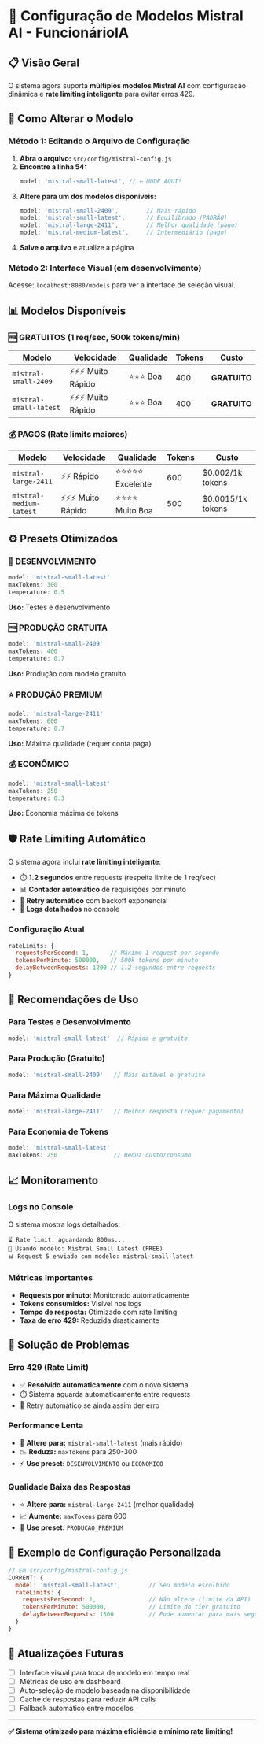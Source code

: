 # 🤖 Configuração de Modelos Mistral AI - FuncionárioIA

## 📋 Visão Geral

O sistema agora suporta **múltiplos modelos Mistral AI** com configuração dinâmica e **rate limiting inteligente** para evitar erros 429.

## 🔧 Como Alterar o Modelo

### Método 1: Editando o Arquivo de Configuração

1. **Abra o arquivo:** `src/config/mistral-config.js`
2. **Encontre a linha 54:** 
   ```javascript
   model: 'mistral-small-latest', // ← MUDE AQUI!
   ```
3. **Altere para um dos modelos disponíveis:**
   ```javascript
   model: 'mistral-small-2409',        // Mais rápido
   model: 'mistral-small-latest',      // Equilibrado (PADRÃO)
   model: 'mistral-large-2411',        // Melhor qualidade (pago)
   model: 'mistral-medium-latest',     // Intermediário (pago)
   ```
4. **Salve o arquivo** e atualize a página

### Método 2: Interface Visual (em desenvolvimento)

Acesse: `localhost:8080/models` para ver a interface de seleção visual.

## 📊 Modelos Disponíveis

### 🆓 **GRATUITOS** (1 req/sec, 500k tokens/min)

| Modelo | Velocidade | Qualidade | Tokens | Custo |
|--------|------------|-----------|---------|-------|
| `mistral-small-2409` | ⚡⚡⚡ Muito Rápido | ⭐⭐⭐ Boa | 400 | **GRATUITO** |
| `mistral-small-latest` | ⚡⚡⚡ Muito Rápido | ⭐⭐⭐ Boa | 400 | **GRATUITO** |

### 💰 **PAGOS** (Rate limits maiores)

| Modelo | Velocidade | Qualidade | Tokens | Custo |
|--------|------------|-----------|---------|-------|
| `mistral-large-2411` | ⚡⚡ Rápido | ⭐⭐⭐⭐⭐ Excelente | 600 | $0.002/1k tokens |
| `mistral-medium-latest` | ⚡⚡⚡ Muito Rápido | ⭐⭐⭐⭐ Muito Boa | 500 | $0.0015/1k tokens |

## ⚙️ Presets Otimizados

### 🧪 DESENVOLVIMENTO
```javascript
model: 'mistral-small-latest'
maxTokens: 300
temperature: 0.5
```
**Uso:** Testes e desenvolvimento

### 🆓 PRODUÇÃO GRATUITA
```javascript
model: 'mistral-small-2409'
maxTokens: 400
temperature: 0.7
```
**Uso:** Produção com modelo gratuito

### ⭐ PRODUÇÃO PREMIUM
```javascript
model: 'mistral-large-2411'
maxTokens: 600
temperature: 0.7
```
**Uso:** Máxima qualidade (requer conta paga)

### 💰 ECONÔMICO
```javascript
model: 'mistral-small-latest'
maxTokens: 250
temperature: 0.3
```
**Uso:** Economia máxima de tokens

## 🛡️ Rate Limiting Automático

O sistema agora inclui **rate limiting inteligente**:

- ⏱️ **1.2 segundos** entre requests (respeita limite de 1 req/sec)
- 📊 **Contador automático** de requisições por minuto
- 🔄 **Retry automático** com backoff exponencial
- 📝 **Logs detalhados** no console

### Configuração Atual
```javascript
rateLimits: {
  requestsPerSecond: 1,      // Máximo 1 request por segundo
  tokensPerMinute: 500000,   // 500k tokens por minuto
  delayBetweenRequests: 1200 // 1.2 segundos entre requests
}
```

## 🎯 Recomendações de Uso

### Para **Testes e Desenvolvimento**
```javascript
model: 'mistral-small-latest'  // Rápido e gratuito
```

### Para **Produção (Gratuito)**
```javascript
model: 'mistral-small-2409'   // Mais estável e gratuito
```

### Para **Máxima Qualidade**
```javascript
model: 'mistral-large-2411'   // Melhor resposta (requer pagamento)
```

### Para **Economia de Tokens**
```javascript
model: 'mistral-small-latest'
maxTokens: 250                // Reduz custo/consumo
```

## 📈 Monitoramento

### Logs no Console
O sistema mostra logs detalhados:
```
⏳ Rate limit: aguardando 800ms...
🤖 Usando modelo: Mistral Small Latest (FREE)
📊 Request 5 enviado com modelo: mistral-small-latest
```

### Métricas Importantes
- **Requests por minuto:** Monitorado automaticamente
- **Tokens consumidos:** Visível nos logs
- **Tempo de resposta:** Otimizado com rate limiting
- **Taxa de erro 429:** Reduzida drasticamente

## 🚨 Solução de Problemas

### Erro 429 (Rate Limit)
- ✅ **Resolvido automaticamente** com o novo sistema
- ⏱️ Sistema aguarda automaticamente entre requests
- 🔄 Retry automático se ainda assim der erro

### Performance Lenta
- 🔧 **Altere para:** `mistral-small-latest` (mais rápido)
- 📉 **Reduza:** `maxTokens` para 250-300
- ⚡ **Use preset:** `DESENVOLVIMENTO` ou `ECONOMICO`

### Qualidade Baixa das Respostas
- ⭐ **Altere para:** `mistral-large-2411` (melhor qualidade)
- 📈 **Aumente:** `maxTokens` para 600
- 🎯 **Use preset:** `PRODUCAO_PREMIUM`

## 📝 Exemplo de Configuração Personalizada

```javascript
// Em src/config/mistral-config.js
CURRENT: {
  model: 'mistral-small-latest',        // Seu modelo escolhido
  rateLimits: {
    requestsPerSecond: 1,               // Não altere (limite da API)
    tokensPerMinute: 500000,            // Limite do tier gratuito
    delayBetweenRequests: 1500          // Pode aumentar para mais segurança
  }
}
```

## 🔄 Atualizações Futuras

- [ ] Interface visual para troca de modelo em tempo real
- [ ] Métricas de uso em dashboard
- [ ] Auto-seleção de modelo baseada na disponibilidade
- [ ] Cache de respostas para reduzir API calls
- [ ] Fallback automático entre modelos

---

**✅ Sistema otimizado para máxima eficiência e mínimo rate limiting!** 